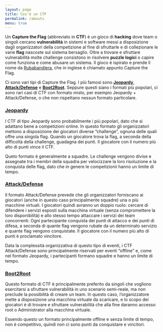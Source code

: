 ```yaml
---
layout: page
title: Cos'è un CTF
permalink: /abouts
menu: true
---
```

Un **Capture the Flag** (abbreviato in **CTF**) è un gioco di **hacking** dove team o singoli cercano **vulnerabilità** in sistemi e software messi a disposizione dagli organizzatori della competizione al fine di sfruttarle e di collezionare le varie **flag** nascoste sul sistema bersaglio. Oltre a trovare e sfruttare vulnerabilità molte challenge consistono in risolvere **puzzle logici** o capire come funziona e come abusare un sistema. Il gioco è ispirato e prende il nome da [Rubabandiera](https://it.wikipedia.org/wiki/Rubabandiera), che in inglese è chiamato appunto Capture the Flag.

Ci sono vari tipi di Capture the Flag. I più famosi sono **[Jeopardy](#jeopardy)**, **[Attack/Defense](#attack-defense)** e **[Boot2Root](#boot2root)**. Seppure questi siano i formati più popolari, ci sono rari casi di CTF con formato misto, per esempio Jeopardy + Attack/Defense, o che non rispettano nessun formato particolare.

### <a href="#jeopardy" name="jeopardy">Jeopardy</a>
I CTF di tipo Jeopardy sono probabilmente i più popolari, dato che si adattano bene a competizioni online. In questo formato gli organizzatori mettono a disposizione dei giocatori diverse “challenge”, ognuna delle quali offre una singola flag. Quando un giocatore trova la flag, a seconda della difficoltà della challenge, guadagna dei punti. Il giocatore con il numero più alto di punti vince il CTF.

Queto formato è generalmente a squadre. Le challenge vengono divise e assegnate tra i membri della squadra per velocizzare la loro risoluzione e la conquista delle flag, dato che in genere le competizionii hanno un limite di tempo.

### <a href="#attack-defense" name="attack-defense">Attack/Defense</a>
Il formato Attack/Defense prevede che gli organizzatori forniscano ai giocatori (anche in questo caso principalmente squadre) una o più macchine virtuali. I giocatori quindi avranno un doppio ruolo: cercare di difendere i servizi esposti sulla macchina virtuale (senza compromettere la loro disponibilità) e allo stesso tempo attaccare i servizi dei team concorrenti. Ogni partecipante conquista dei punti di attacco e dei punti di difesa, a seconda di quante flag vengono rubate da un determinato servizio e quante flag vengono conquistate. Il giocatore con il numero più alto di punti è proclamato vincitore.

Data la complessità organizzativa di questo tipo di eventi, i CTF Attack/Defense sono principalmente riservati per eventi “offline” e, come nel formato Jeopardy, i partecipanti formano squadre e hanno un limite di tempo.

### <a href="#boot2root" name="boot2root">Boot2Root</a>
Questo formato di CTF è principalmente preferito da singoli che vogliono esercitarsi a sfruttare vulnerabilità in uno scenario semi-reale, ma non preclude la possibilità di creare un team. In questo caso, l’organizzatore mette a disposizione una macchina virtuale da scaricare, e lo scopo dei giocatori è di trovare e sfruttare vulnerabilità che alla fine daranno accesso root o Administrator alla macchina virtuale.

Essendo questo un formato principalmente offline e senza limite di tempo, non è competitivo, quindi non ci sono punti da conquistare e vincitori.
